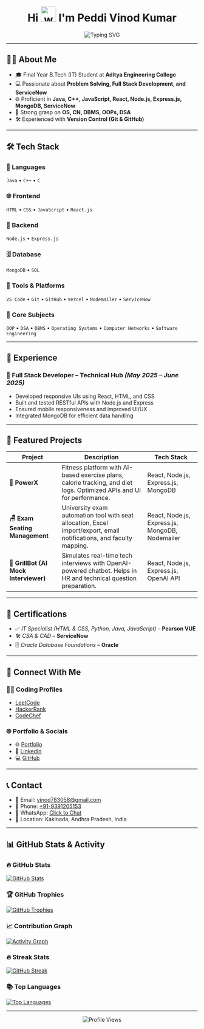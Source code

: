 <h1 align="center">
  Hi <img src="https://em-content.zobj.net/source/microsoft-teams/363/waving-hand_1f44b.png" alt="wave" width="40" /> I'm Peddi Vinod Kumar
</h1>

<div align="center">
  <img src="https://readme-typing-svg.herokuapp.com?font=Fira+Code&weight=600&pause=1000&color=1F75FE&center=true&vCenter=true&width=600&lines=Full+Stack+Web+Developer;ServiceNow+Developer;Problem+Solver;MERN+Stack+Developer;Always+Learning+New+Tech!" alt="Typing SVG" />
</div>

---

## 👨‍💻 About Me

- 🎓 Final Year B.Tech (IT) Student at **Aditya Engineering College**
- 💻 Passionate about **Problem Solving, Full Stack Development, and ServiceNow**
- 🌐 Proficient in **Java, C++, JavaScript, React, Node.js, Express.js, MongoDB, ServiceNow**
- 🧠 Strong grasp on **OS, CN, DBMS, OOPs, DSA**
- 🛠️ Experienced with **Version Control (Git & GitHub)**

---

## 🛠️ Tech Stack

### 🚀 Languages
`Java` • `C++` • `C`

### 🌐 Frontend
`HTML` • `CSS` • `JavaScript` • `React.js`

### 🔧 Backend
`Node.js` • `Express.js`

### 🗄️ Database
`MongoDB` • `SQL`

### 🧰 Tools & Platforms
`VS Code` • `Git` • `GitHub` • `Vercel` • `Nodemailer` • `ServiceNow`

### 🧠 Core Subjects
`OOP` • `DSA` • `DBMS` • `Operating Systems` • `Computer Networks` • `Software Engineering`

---

## 💼 Experience

### 🔧 Full Stack Developer – Technical Hub *(May 2025 – June 2025)*  
- Developed responsive UIs using React, HTML, and CSS  
- Built and tested RESTful APIs with Node.js and Express  
- Ensured mobile responsiveness and improved UI/UX  
- Integrated MongoDB for efficient data handling  

---

## 🌟 Featured Projects

| Project | Description | Tech Stack |
|--------|-------------|------------|
| **💪 PowerX** | Fitness platform with AI-based exercise plans, calorie tracking, and diet logs. Optimized APIs and UI for performance. | React, Node.js, Express.js, MongoDB |
| **🪑 Exam Seating Management** | University exam automation tool with seat allocation, Excel import/export, email notifications, and faculty mapping. | React, Node.js, Express.js, MongoDB, Nodemailer |
| **🤖 GrillBot (AI Mock Interviewer)** | Simulates real-time tech interviews with OpenAI-powered chatbot. Helps in HR and technical question preparation. | React, Node.js, Express.js, OpenAI API |

---

## 📜 Certifications

- ✅ *IT Specialist (HTML & CSS, Python, Java, JavaScript)* – **Pearson VUE**
- 🛠️ *CSA & CAD* – **ServiceNow**
- 🗄️ *Oracle Database Foundations* – **Oracle**

---

## 🔗 Connect With Me

### 👨‍💻 Coding Profiles  
- [LeetCode](https://leetcode.com/vinod_kumar123/)  
- [HackerRank](https://www.hackerrank.com/22A91A12B3)  
- [CodeChef](https://www.codechef.com/users/vinod783058)

### 🌐 Portfolio & Socials  
- 🌐 [Portfolio](https://vinodkumarpeddi.vercel.app/)  
- 💼 [LinkedIn](https://www.linkedin.com/in/peddi-vinod-kumar/)  
- 💻 [GitHub](https://github.com/vinodkumarpeddi)

---

## 📞 Contact

- 📧 Email: [vinod783058@gmail.com](mailto:vinod783058@gmail.com)  
- 📱 Phone: [+91-9391205153](tel:+919391205153)  
- 💬 WhatsApp: [Click to Chat](https://wa.me/919391205153)  
- 📍 Location: Kakinada, Andhra Pradesh, India

---

## 📊 GitHub Stats & Activity

### 🔥 GitHub Stats
[![GitHub Stats](https://github-readme-stats.vercel.app/api?username=vinodkumarpeddi&show_icons=true&theme=default)](https://github.com/vinodkumarpeddi)

### 🏆 GitHub Trophies
[![GitHub Trophies](https://github-profile-trophy.vercel.app/?username=vinodkumarpeddi&row=1&column=6)](https://github.com/vinodkumarpeddi)

### 📈 Contribution Graph
[![Activity Graph](https://github-readme-activity-graph.vercel.app/graph?username=vinodkumarpeddi&theme=github)](https://github.com/vinodkumarpeddi)

### 🔥 Streak Stats
[![GitHub Streak](https://streak-stats.demolab.com/?user=vinodkumarpeddi&theme=light)](https://github.com/vinodkumarpeddi)

### 📚 Top Languages
[![Top Languages](https://github-readme-stats.vercel.app/api/top-langs/?username=vinodkumarpeddi&layout=compact)](https://github.com/vinodkumarpeddi)

---

<p align="center">
  <img src="https://komarev.com/ghpvc/?username=vinod783058&label=Profile%20Views&color=1F75FE&style=flat" alt="Profile Views" />
</p>
